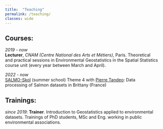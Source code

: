 ```yaml
---
title:  "Teaching"
permalink: /teaching/
classes: wide
---
```


## Courses:

*2019 - now*  
**Lecturer**, *CNAM (Centre National des Arts et Métiers)*, Paris.
Theoretical and practical sessions in Environmental Geostatistics in the Spatial Statistics
course unit (every year between March and April).

*2022 - now*  
[SALMO-Skol](https://www.isblue.fr/actualites/ecole-dete-salmo-skol-27-juin-1er-juillet/) (summer school) 
Theme 4 with [Pierre Tandeo](https://tandeo.wordpress.com/): Data processing of Salmon datasets in Brittany (France)

## Trainings:

*since 2019*: 
**Trainer**. 
Introduction to Geostatistics applied to environmental datasets. Trainings of PhD students, MSc and Eng. working in public environmental associations.  


